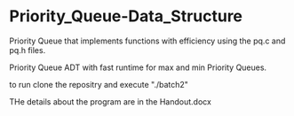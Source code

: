 # Priority_Queue-Data_Structure
Priority Queue that implements functions with efficiency using the pq.c and pq.h files.

Priority Queue ADT with fast runtime for max and min Priority Queues.

to run clone the repositry and execute "./batch2"

THe details about the program are in the Handout.docx

